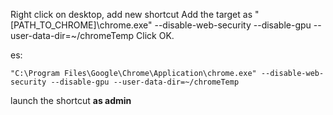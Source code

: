Right click on desktop, add new shortcut
Add the target as "[PATH_TO_CHROME]\chrome.exe" --disable-web-security --disable-gpu --user-data-dir=~/chromeTemp
Click OK.

es:
```
"C:\Program Files\Google\Chrome\Application\chrome.exe" --disable-web-security --disable-gpu --user-data-dir=~/chromeTemp
```

launch the shortcut **as admin**
